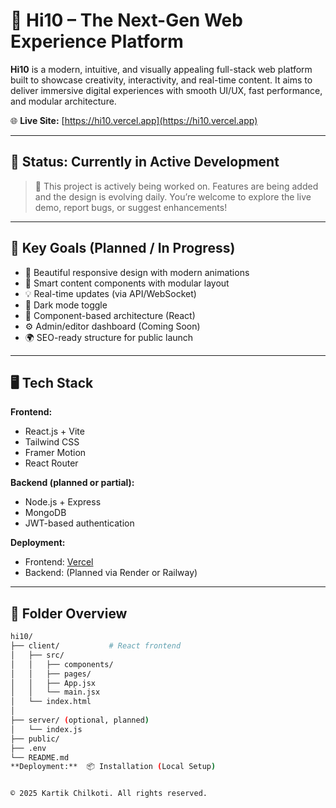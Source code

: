 # 🚀 Hi10 – The Next-Gen Web Experience Platform

**Hi10** is a modern, intuitive, and visually appealing full-stack web platform built to showcase creativity, interactivity, and real-time content. It aims to deliver immersive digital experiences with smooth UI/UX, fast performance, and modular architecture.

🌐 **Live Site:** [https://hi10.vercel.app](https://hi10.vercel.app)

---

## 🚧 Status: Currently in Active Development

> 🎯 This project is actively being worked on. Features are being added and the design is evolving daily. You’re welcome to explore the live demo, report bugs, or suggest enhancements!

---

## 🌟 Key Goals (Planned / In Progress)

- 🎨 Beautiful responsive design with modern animations
- 🧠 Smart content components with modular layout
- 💡 Real-time updates (via API/WebSocket)
- 🌙 Dark mode toggle
- 🧩 Component-based architecture (React)
- ⚙️ Admin/editor dashboard (Coming Soon)
- 🌍 SEO-ready structure for public launch

---

## 🖥️ Tech Stack

**Frontend:**
- React.js + Vite
- Tailwind CSS
- Framer Motion
- React Router

**Backend (planned or partial):**
- Node.js + Express
- MongoDB
- JWT-based authentication

**Deployment:**
- Frontend: [Vercel](https://vercel.com)
- Backend: (Planned via Render or Railway)

---

## 📁 Folder Overview

```bash
hi10/
├── client/           # React frontend
│   ├── src/
│   │   ├── components/
│   │   ├── pages/
│   │   ├── App.jsx
│   │   └── main.jsx
│   └── index.html
│
├── server/ (optional, planned)
│   └── index.js
├── public/
├── .env
└── README.md
**Deployment:**  📦 Installation (Local Setup)


© 2025 Kartik Chilkoti. All rights reserved.
